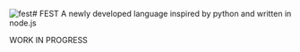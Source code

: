 ![fest](https://i.ibb.co/KXg9rMy/Fest-4.png)# FEST
A newly developed language inspired by python and written in node.js

WORK IN PROGRESS
